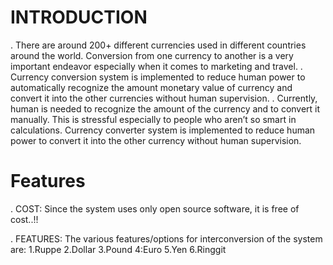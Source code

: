 # INTRODUCTION
. There are around 200+ different currencies used in different countries around the world. Conversion from one currency to another is a very important endeavor especially when it comes to marketing and travel. 
. Currency conversion system is implemented to reduce human power to automatically recognize the amount monetary value of currency and convert it into the other currencies without human supervision.
. Currently, human is needed to recognize the amount of the currency and to convert it manually. This is stressful especially to people who aren’t so smart in calculations.
Currency converter system is implemented to reduce human power to convert it into the other currency without human supervision.
# Features
. COST:
Since the system uses only open source software, it is free of cost..!!

. FEATURES:
The various features/options for interconversion of the system are:
1.Ruppe
2.Dollar 
3.Pound 
4:Euro 
5.Yen 
6.Ringgit
